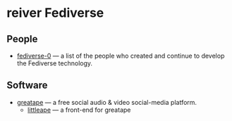 # reiver Fediverse

## People

* [fediverse-0](https://github.com/reiver/fediverse-0) — a list of the people who created and continue to develop the Fediverse technology.

## Software

* [greatape](https://github.com/reiver/greatape) — a free social audio & video social-media platform.
  * [littleape](https://github.com/reiver/littleape) — a front-end for greatape
